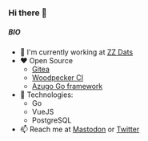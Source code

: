 ### Hi there 👋

##### BIO

- 🏢 I'm currently working at [ZZ Dats](https://www.zzdats.lv)
- ❤️ Open Source
  - [Gitea](https://gitea.io)
  - [Woodpecker CI](https://woodpecker-ci.org)
  - [Azugo Go framework](https://azugo.io)
- 🌱 Technologies:
  - Go
  - VueJS
  - PostgreSQL
- 📫 Reach me at <a rel="me" href="https://lafriks.id.lv/@me">Mastodon</a> or <a rel="me" href="https://twitter.com/lafriks">Twitter</a>
